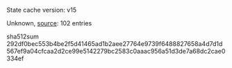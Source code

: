 State cache version: v15

Unknown, [source](https://dxvkcachehost.codepotatoes.de): 102 entries

sha512sum 292df0bec553b4be2f5d41465ad1b2aee27764e9739f6488827658a4d7d1d567ef9a04cfcaa2d2ce99e5142279bc2583c0aaac956a51d3de7a68dc2cae0334ef
